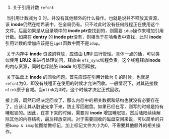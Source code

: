 1. 关于引用计数 `refcnt`

​		当引用计数减为 0 时。并没有其他额外的什么操作。也就是说并不释放其资源，该 **inode**仍然在哈希表中，在全局仍有。只不过此时没有任何线程正在使用这个文件。后面如果是从目录项中的 **inode ptr**查找到的，则需要 `idup`操作来增加引用计数。如果在 **dentry** 的 **inode ptr**没有，则相当于在哈希表中查找，此时 **inode**引用计数的增加应该是在`iget`函数中而不是`idup`。

​		关于内存中 **inode** 资源的释放，应该由 **LRU** 进行管理。具体一点的话，可以类似使用 **LRU2** 来进行处理访问，释放由 `efs_sync`线程负责。这个线程释放**inode** 的内存资源，同时也伴随脏 **inode** 的写回释放。

​		关于磁盘上 **inode** 的回收问题。首先应该在引用计数为 0 的时候，也就是 `refcnt`为0，即没有线程正在使用的时候才允许回收。一般情况下，对其链接数`nlink`原子自减。当`nlink`为0时，这个时候才决定正式回收。

​		接上段，既然已经决定回收了，那么内存中的相关数据和结构也就没有必要存在了。应该让其从脏链先拿下来，防止写回磁盘。如果已经在写，则写的时候是持有睡眠锁的。因此，在拿下来的时候，需要对 **inode** 增加睡眠锁。然后陆陆续续解除其他的内存结构，最后释放空间。对于需要回收的磁盘空间来说，可以简单的只把`bamp & imap`位图给做标记，加上标记文件大小为0。不需要其他额外的相关操作。